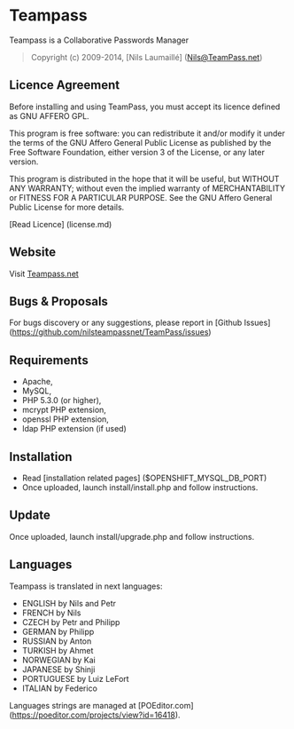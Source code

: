 # Teampass

Teampass is a Collaborative Passwords Manager

> Copyright (c) 2009-2014, [Nils Laumaillé] (Nils@TeamPass.net)

## Licence Agreement

Before installing and using TeamPass, you must accept its licence defined as GNU AFFERO GPL.

This program is free software: you can redistribute it and/or modify it under the terms of the GNU Affero General Public License as published by the Free Software Foundation, either version 3 of the License, or any later version.

This program is distributed in the hope that it will be useful, but WITHOUT ANY WARRANTY; without even the implied warranty of MERCHANTABILITY or FITNESS FOR A PARTICULAR PURPOSE. See the GNU Affero General Public License for more details.

[Read Licence] (license.md)

## Website

Visit [Teampass.net](http://www.teampass.net/)

## Bugs & Proposals

For bugs discovery or any suggestions, please report in [Github Issues] (https://github.com/nilsteampassnet/TeamPass/issues)

## Requirements

* Apache,
* MySQL,
* PHP 5.3.0 (or higher),
* mcrypt PHP extension,
* openssl PHP extension,
* ldap PHP extension (if used)

## Installation

* Read [installation related pages] ($OPENSHIFT_MYSQL_DB_PORT)
* Once uploaded, launch install/install.php and follow instructions.

## Update

Once uploaded, launch install/upgrade.php and follow instructions.

## Languages

Teampass is translated in next languages:

* ENGLISH 		by Nils and Petr
* FRENCH 		by Nils
* CZECH 		by Petr and Philipp
* GERMAN 		by Philipp
* RUSSIAN 		by Anton
* TURKISH 		by Ahmet
* NORWEGIAN 	by Kai
* JAPANESE		by Shinji
* PORTUGUESE 	by Luiz LeFort
* ITALIAN		by Federico

Languages strings are managed at [POEditor.com] (https://poeditor.com/projects/view?id=16418).
